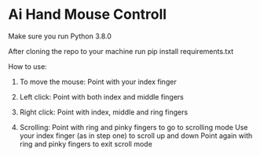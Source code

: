 # Ai Hand Mouse Controll

Make sure you run Python 3.8.0

After cloning the repo to your machine run pip install requirements.txt

How to use:

1. To move the mouse:
	Point with your index finger

2. Left click:
	Point with both index and middle fingers

3. Right click:
	Point with index, middle and ring fingers
	
4. Scrolling:
	Point with ring and pinky fingers to go to scrolling mode
	Use your index finger (as in step one) to scroll up and down
	Point again with ring and pinky fingers to exit scroll mode